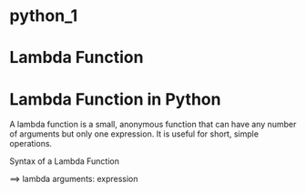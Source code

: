 # python_1

# Lambda Function
  #  Lambda Function in Python
A lambda function is a small, anonymous function that can have any number of arguments but only one expression. It is useful for short, simple operations.

Syntax of a Lambda Function

==> lambda arguments: expression

